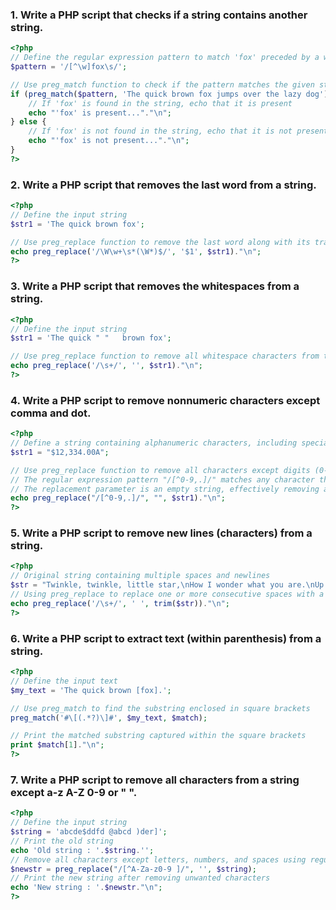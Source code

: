 ### 1. Write a PHP  script that checks if a string contains another string.

```php
<?php
// Define the regular expression pattern to match 'fox' preceded by a word character and followed by a space
$pattern = '/[^\w]fox\s/';

// Use preg_match function to check if the pattern matches the given string
if (preg_match($pattern, 'The quick brown fox jumps over the lazy dog')) {
    // If 'fox' is found in the string, echo that it is present
    echo "'fox' is present..."."\n";
} else {
    // If 'fox' is not found in the string, echo that it is not present
    echo "'fox' is not present..."."\n";
}
?>
```

### 2. Write a PHP script that removes the last word from a string.

```php
<?php
// Define the input string
$str1 = 'The quick brown fox';

// Use preg_replace function to remove the last word along with its trailing spaces
echo preg_replace('/\W\w+\s*(\W*)$/', '$1', $str1)."\n";
?>
```

### 3. Write a PHP script that removes the whitespaces from a string.

```php
<?php
// Define the input string
$str1 = 'The quick " " 	 brown fox';

// Use preg_replace function to remove all whitespace characters from the string
echo preg_replace('/\s+/', '', $str1)."\n";
?>
```


### 4. Write a PHP script to remove nonnumeric characters except comma and dot.

```php
<?php
// Define a string containing alphanumeric characters, including special characters like comma and period.
$str1 = "$12,334.00A";

// Use preg_replace function to remove all characters except digits (0-9), comma (,), and period (.).
// The regular expression pattern "/[^0-9,.]/" matches any character that is not a digit, comma, or period.
// The replacement parameter is an empty string, effectively removing all non-digit, comma, and period characters.
echo preg_replace("/[^0-9,.]/", "", $str1)."\n";
?>
```
### 5. Write a PHP script to remove new lines (characters) from a string.

```php
<?php
// Original string containing multiple spaces and newlines
$str = "Twinkle, twinkle, little star,\nHow I wonder what you are.\nUp above the world so high,\nLike a diamond in the sky.";
// Using preg_replace to replace one or more consecutive spaces with a single space and removing leading/trailing spaces
echo preg_replace('/\s+/', ' ', trim($str))."\n";
?>
```

### 6. Write a PHP script to extract text (within parenthesis) from a string.

```php
<?php
// Define the input text
$my_text = 'The quick brown [fox].';

// Use preg_match to find the substring enclosed in square brackets
preg_match('#\[(.*?)\]#', $my_text, $match);

// Print the matched substring captured within the square brackets
print $match[1]."\n";
?>
```


### 7. Write a PHP script to remove all characters from a string except a-z A-Z 0-9 or " ".

```php
<?php
// Define the input string
$string = 'abcde$ddfd @abcd )der]';
// Print the old string
echo 'Old string : '.$string.'';
// Remove all characters except letters, numbers, and spaces using regular expression
$newstr = preg_replace("/[^A-Za-z0-9 ]/", '', $string);
// Print the new string after removing unwanted characters
echo 'New string : '.$newstr."\n";
?>
```



















